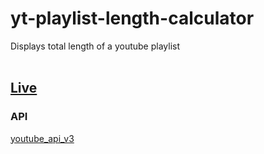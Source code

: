 # yt-playlist-length-calculator
Displays total length of a youtube playlist<br>
<br>
## <a href =https://yt-playlistlength.herokuapp.com/>Live</a>
### API
<a href=https://developers.google.com/youtube/v3/>youtube_api_v3</a>
